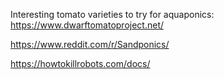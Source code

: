 


Interesting tomato varieties to try for aquaponics: https://www.dwarftomatoproject.net/


https://www.reddit.com/r/Sandponics/

https://howtokillrobots.com/docs/
